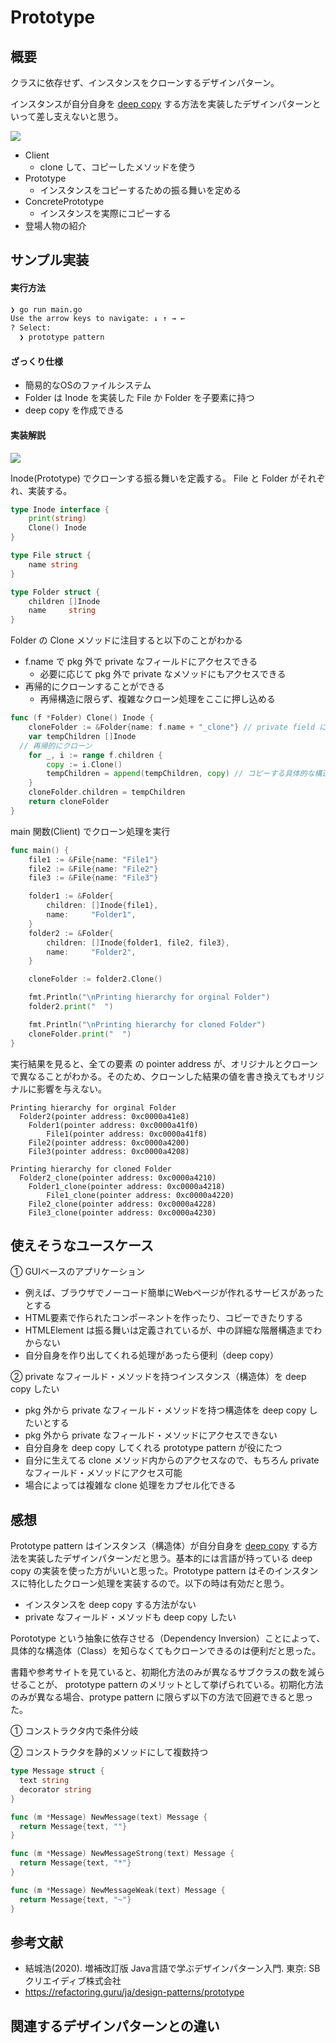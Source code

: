 # Prototype

## 概要
クラスに依存せず、インスタンスをクローンするデザインパターン。

インスタンスが自分自身を [deep copy](https://en.wikipedia.org/wiki/Object_copying) する方法を実装したデザインパターンといって差し支えないと思う。


<img src="https://github.com/mmfiber/design-pattern-go-training/blob/main/src/prototype/diagram/abstract.svg" />

* Client
  * clone して、コピーしたメソッドを使う
* Prototype
  * インスタンスをコピーするための振る舞いを定める
* ConcretePrototype
  * インスタンスを実際にコピーする
* 登場人物の紹介

## サンプル実装
#### 実行方法
```sh
❯ go run main.go  
Use the arrow keys to navigate: ↓ ↑ → ← 
? Select: 
  ❯ prototype pattern
```

#### ざっくり仕様
* 簡易的なOSのファイルシステム
* Folder は Inode を実装した File か Folder を子要素に持つ
* deep copy を作成できる

#### 実装解説

<img src="https://github.com/mmfiber/design-pattern-go-training/blob/main/src/prototype/diagram/impl.svg" />

Inode(Prototype) でクローンする振る舞いを定義する。 File と Folder がそれぞれ、実装する。
```go
type Inode interface {
	print(string)
	Clone() Inode
}

type File struct {
	name string
}

type Folder struct {
	children []Inode
	name     string
}
```

Folder の Clone メソッドに注目すると以下のことがわかる
* f.name で pkg 外で private なフィールドにアクセスできる
  * 必要に応じて pkg 外で private なメソッドにもアクセスできる
* 再帰的にクローンすることができる
  * 再帰構造に限らず、複雑なクローン処理をここに押し込める
```go
func (f *Folder) Clone() Inode {
	cloneFolder := &Folder{name: f.name + "_clone"} // private field にアクセス可能
	var tempChildren []Inode
  // 再帰的にクローン
	for _, i := range f.children {
		copy := i.Clone()
		tempChildren = append(tempChildren, copy) // コピーする具体的な構造体を知らなくてもコピーできる
	}
	cloneFolder.children = tempChildren
	return cloneFolder
}
```

main 関数(Client) でクローン処理を実行
```go
func main() {
	file1 := &File{name: "File1"}
	file2 := &File{name: "File2"}
	file3 := &File{name: "File3"}

	folder1 := &Folder{
		children: []Inode{file1},
		name:     "Folder1",
	}
	folder2 := &Folder{
		children: []Inode{folder1, file2, file3},
		name:     "Folder2",
	}

	cloneFolder := folder2.Clone()

	fmt.Println("\nPrinting hierarchy for orginal Folder")
	folder2.print("  ")

	fmt.Println("\nPrinting hierarchy for cloned Folder")
	cloneFolder.print("  ")
}

```

実行結果を見ると、全ての要素 の pointer address が、オリジナルとクローンで異なることがわかる。そのため、クローンした結果の値を書き換えてもオリジナルに影響を与えない。
```
Printing hierarchy for orginal Folder
  Folder2(pointer address: 0xc0000a41e8)
    Folder1(pointer address: 0xc0000a41f0)
        File1(pointer address: 0xc0000a41f8)
    File2(pointer address: 0xc0000a4200)
    File3(pointer address: 0xc0000a4208)

Printing hierarchy for cloned Folder
  Folder2_clone(pointer address: 0xc0000a4210)
    Folder1_clone(pointer address: 0xc0000a4218)
        File1_clone(pointer address: 0xc0000a4220)
    File2_clone(pointer address: 0xc0000a4228)
    File3_clone(pointer address: 0xc0000a4230)
```

## 使えそうなユースケース
① GUIベースのアプリケーション
* 例えば、ブラウザでノーコード簡単にWebページが作れるサービスがあったとする
* HTML要素で作られたコンポーネントを作ったり、コピーできたりする
* HTMLElement は振る舞いは定義されているが、中の詳細な階層構造までわからない
* 自分自身を作り出してくれる処理があったら便利（deep copy）

② private なフィールド・メソッドを持つインスタンス（構造体）を deep copy したい
* pkg 外から private なフィールド・メソッドを持つ構造体を deep copy したいとする
* pkg 外から private なフィールド・メソッドにアクセスできない
* 自分自身を deep copy してくれる prototype pattern が役にたつ
* 自分に生えてる clone メソッド内からのアクセスなので、もちろん private なフィールド・メソッドにアクセス可能
* 場合によっては複雑な clone 処理をカプセル化できる


## 感想
Prototype pattern はインスタンス（構造体）が自分自身を [deep copy](https://en.wikipedia.org/wiki/Object_copying) する方法を実装したデザインパターンだと思う。基本的には言語が持っている deep copy の実装を使った方がいいと思った。Prototype pattern はそのインスタンスに特化したクローン処理を実装するので。以下の時は有効だと思う。

* インスタンスを deep copy する方法がない
* private なフィールド・メソッドも deep copy したい

Porototype という抽象に依存させる（Dependency Inversion）ことによって、具体的な構造体（Class）を知らなくてもクローンできるのは便利だと思った。

書籍や参考サイトを見ていると、初期化方法のみが異なるサブクラスの数を減らせることが、 prototype pattern のメリットとして挙げられている。初期化方法のみが異なる場合、protype pattern に限らず以下の方法で回避できると思った。

① コンストラクタ内で条件分岐

② コンストラクタを静的メソッドにして複数持つ
```go
type Message struct {
  text string
  decorator string
}

func (m *Message) NewMessage(text) Message {
  return Message{text, ""}
}

func (m *Message) NewMessageStrong(text) Message {
  return Message{text, "*"}
}

func (m *Message) NewMessageWeak(text) Message {
  return Message{text, "~"}
}
```

## 参考文献
* 結城浩(2020). 増補改訂版 Java言語で学ぶデザインパターン入門. 東京: SBクリエイディブ株式会社 
* https://refactoring.guru/ja/design-patterns/prototype

## 関連するデザインパターンとの違い
